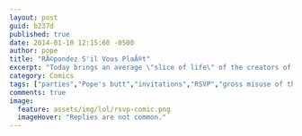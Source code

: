 ```yaml
---
layout: post
guid: b237d
published: true
date: 2014-01-10 12:15:60 -0500
author: pope
title: "RÃ©pondez S'il Vous PlaÃ®t"
excerpt: "Today brings an average \"slice of life\" of the creators of WNV, a portrait of the wholesome and completely normal interactions that make us who we are and give us the motivation to do what we do."
category: Comics
tags: ["parties","Pope's butt","invitations","RSVP","gross misuse of the postal system","angry balloons"]
comments: true 
image:
  feature: assets/img/lol/rsvp-comic.png
  imageHover: "Replies are not common."
---
```


